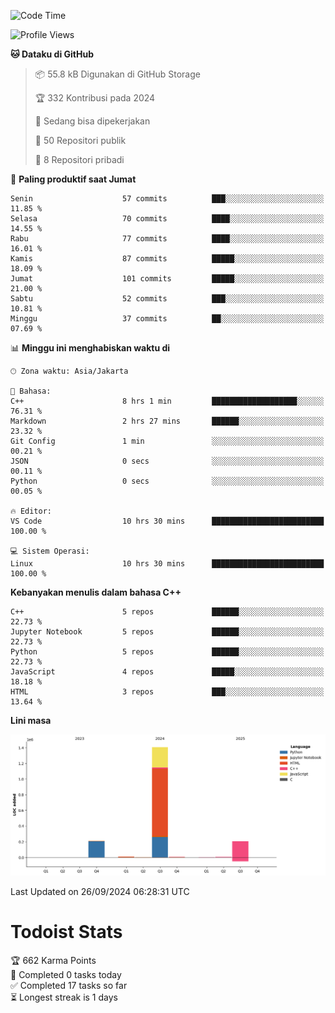 <!--START_SECTION:waka-->
![Code Time](http://img.shields.io/badge/Code%20Time-48%20hrs%2021%20mins-blue)

![Profile Views](http://img.shields.io/badge/Profil%20dilihat-2-blue)

**🐱 Dataku di GitHub** 

> 📦 55.8 kB Digunakan di GitHub Storage 
 > 
> 🏆 332 Kontribusi pada 2024
 > 
> 💼 Sedang bisa dipekerjakan
 > 
> 📜 50 Repositori publik 
 > 
> 🔑 8 Repositori pribadi 
 > 
📅 **Paling produktif saat Jumat** 

```text
Senin                    57 commits          ███░░░░░░░░░░░░░░░░░░░░░░   11.85 % 
Selasa                   70 commits          ████░░░░░░░░░░░░░░░░░░░░░   14.55 % 
Rabu                     77 commits          ████░░░░░░░░░░░░░░░░░░░░░   16.01 % 
Kamis                    87 commits          █████░░░░░░░░░░░░░░░░░░░░   18.09 % 
Jumat                    101 commits         █████░░░░░░░░░░░░░░░░░░░░   21.00 % 
Sabtu                    52 commits          ███░░░░░░░░░░░░░░░░░░░░░░   10.81 % 
Minggu                   37 commits          ██░░░░░░░░░░░░░░░░░░░░░░░   07.69 % 
```


📊 **Minggu ini menghabiskan waktu di** 

```text
🕑︎ Zona waktu: Asia/Jakarta

💬 Bahasa: 
C++                      8 hrs 1 min         ███████████████████░░░░░░   76.31 % 
Markdown                 2 hrs 27 mins       ██████░░░░░░░░░░░░░░░░░░░   23.32 % 
Git Config               1 min               ░░░░░░░░░░░░░░░░░░░░░░░░░   00.21 % 
JSON                     0 secs              ░░░░░░░░░░░░░░░░░░░░░░░░░   00.11 % 
Python                   0 secs              ░░░░░░░░░░░░░░░░░░░░░░░░░   00.05 % 

🔥 Editor: 
VS Code                  10 hrs 30 mins      █████████████████████████   100.00 % 

💻 Sistem Operasi: 
Linux                    10 hrs 30 mins      █████████████████████████   100.00 % 
```

**Kebanyakan menulis dalam bahasa C++** 

```text
C++                      5 repos             ██████░░░░░░░░░░░░░░░░░░░   22.73 % 
Jupyter Notebook         5 repos             ██████░░░░░░░░░░░░░░░░░░░   22.73 % 
Python                   5 repos             ██████░░░░░░░░░░░░░░░░░░░   22.73 % 
JavaScript               4 repos             █████░░░░░░░░░░░░░░░░░░░░   18.18 % 
HTML                     3 repos             ███░░░░░░░░░░░░░░░░░░░░░░   13.64 % 
```



**Lini masa**

![Lines of Code chart](https://raw.githubusercontent.com/yusuf601/yusuf601/main/assets/bar_graph.png)


 Last Updated on 26/09/2024 06:28:31 UTC
<!--END_SECTION:waka-->
# Todoist Stats

<!-- TODO-IST:START -->
🏆  662 Karma Points           
🌸  Completed 0 tasks today           
✅  Completed 17 tasks so far           
⏳  Longest streak is 1 days
<!-- TODO-IST:END -->
